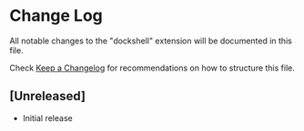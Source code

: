 # Change Log

All notable changes to the "dockshell" extension will be documented in this file.

Check [Keep a Changelog](http://keepachangelog.com/) for recommendations on how to structure this file.

## [Unreleased]

- Initial release